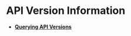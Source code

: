 # API Version Information<a name="en_topic_0093011481"></a>

-   **[Querying API Versions](querying-api-versions.md)**  


